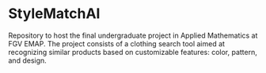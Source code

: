 # StyleMatchAI
Repository to host the final undergraduate project in Applied Mathematics at FGV EMAP. The project consists of a clothing search tool aimed at recognizing similar products based on customizable features: color, pattern, and design.
